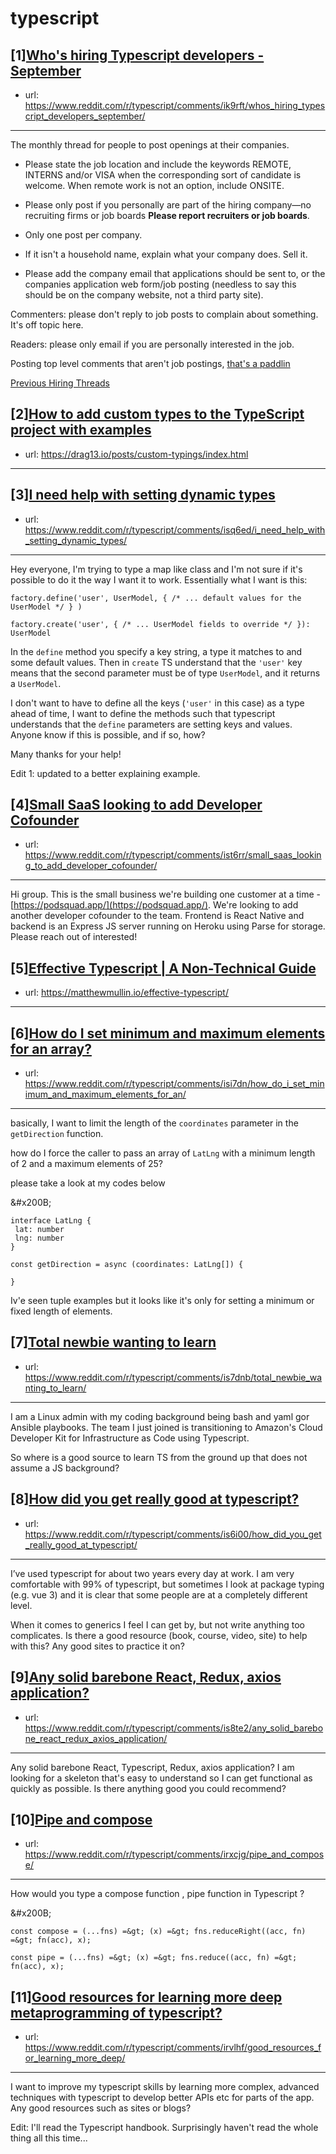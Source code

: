 # typescript
## [1][Who's hiring Typescript developers - September](https://www.reddit.com/r/typescript/comments/ik9rft/whos_hiring_typescript_developers_september/)
- url: https://www.reddit.com/r/typescript/comments/ik9rft/whos_hiring_typescript_developers_september/
---
The monthly thread for people to post openings at their companies.

* Please state the job location and include the keywords REMOTE, INTERNS and/or VISA when the corresponding sort of candidate is welcome. When remote work is not an option, include ONSITE.

* Please only post if you personally are part of the hiring company—no recruiting firms or job boards **Please report recruiters or job boards**. 

* Only one post per company. 

* If it isn't a household name, explain what your company does. Sell it.

* Please add the company email that applications should be sent to, or the companies application web form/job posting (needless to say this should be on the company website, not a third party site).


Commenters: please don't reply to job posts to complain about something. It's off topic here.

Readers: please only email if you are personally interested in the job. 

Posting top level comments that aren't job postings, [that's a paddlin](https://i.imgur.com/FxMKfnY.jpg)

[Previous Hiring Threads](https://www.reddit.com/r/typescript/search?sort=new&amp;restrict_sr=on&amp;q=flair%3AMonthly%2BHiring%2BThread)
## [2][How to add custom types to the TypeScript project with examples](https://www.reddit.com/r/typescript/comments/it5n5p/how_to_add_custom_types_to_the_typescript_project/)
- url: https://drag13.io/posts/custom-typings/index.html
---

## [3][I need help with setting dynamic types](https://www.reddit.com/r/typescript/comments/isq6ed/i_need_help_with_setting_dynamic_types/)
- url: https://www.reddit.com/r/typescript/comments/isq6ed/i_need_help_with_setting_dynamic_types/
---
Hey everyone, I'm trying to type a map like class and I'm not sure if it's possible to do it the way I want it to work. Essentially what I want is this:

```
factory.define('user', UserModel, { /* ... default values for the UserModel */ } )

factory.create('user', { /* ... UserModel fields to override */ }): UserModel
```

In the `define` method you specify a key string, a type it matches to and some default values. Then in `create` TS understand that the `'user'` key means that the second parameter must be of type `UserModel`, and it returns a `UserModel`.

I don't want to have to define all the keys (`'user'` in this case) as a type ahead of time, I want to define the methods such that typescript understands that the `define` parameters are setting keys and values. Anyone know if this is possible, and if so, how?

Many thanks for your help!

Edit 1: updated to a better explaining example.
## [4][Small SaaS looking to add Developer Cofounder](https://www.reddit.com/r/typescript/comments/ist6rr/small_saas_looking_to_add_developer_cofounder/)
- url: https://www.reddit.com/r/typescript/comments/ist6rr/small_saas_looking_to_add_developer_cofounder/
---
Hi group. This is the small business we're building one customer at a time - [https://podsquad.app/](https://podsquad.app/). We're looking to add another developer cofounder to the team. Frontend is React Native and backend is an Express JS server running on Heroku using Parse for storage. Please reach out of interested!
## [5][Effective Typescript | A Non-Technical Guide](https://www.reddit.com/r/typescript/comments/is5d0m/effective_typescript_a_nontechnical_guide/)
- url: https://matthewmullin.io/effective-typescript/
---

## [6][How do I set minimum and maximum elements for an array?](https://www.reddit.com/r/typescript/comments/isi7dn/how_do_i_set_minimum_and_maximum_elements_for_an/)
- url: https://www.reddit.com/r/typescript/comments/isi7dn/how_do_i_set_minimum_and_maximum_elements_for_an/
---
basically, I want to limit the length of the `coordinates` parameter in the `getDirection` function.

how do I force the caller to pass an array of `LatLng` with a minimum length of 2 and a maximum elements of 25?

  
please take a look at my codes below

&amp;#x200B;

    interface LatLng {
     lat: number
     lng: number
    }
    
    const getDirection = async (coordinates: LatLng[]) {
    
    }

Iv'e seen tuple examples but it looks like it's only for setting a minimum or fixed length of elements.
## [7][Total newbie wanting to learn](https://www.reddit.com/r/typescript/comments/is7dnb/total_newbie_wanting_to_learn/)
- url: https://www.reddit.com/r/typescript/comments/is7dnb/total_newbie_wanting_to_learn/
---
I am a Linux admin with my coding background being bash and yaml gor Ansible playbooks. The team I just joined is transitioning to Amazon's Cloud Developer Kit for Infrastructure as Code using Typescript.

So where is a good source to learn TS from the ground up that does not assume a JS background?
## [8][How did you get really good at typescript?](https://www.reddit.com/r/typescript/comments/is6i00/how_did_you_get_really_good_at_typescript/)
- url: https://www.reddit.com/r/typescript/comments/is6i00/how_did_you_get_really_good_at_typescript/
---
I’ve used typescript for about two years every day at work. I am very comfortable with 99% of typescript, but sometimes I look at package typing (e.g. vue 3) and it is clear that some people are at a completely different level. 

When it comes to generics I feel I can get by, but not write anything too complicates. Is there a good resource (book, course, video, site) to help with this? Any good sites to practice it on?
## [9][Any solid barebone React, Redux, axios application?](https://www.reddit.com/r/typescript/comments/is8te2/any_solid_barebone_react_redux_axios_application/)
- url: https://www.reddit.com/r/typescript/comments/is8te2/any_solid_barebone_react_redux_axios_application/
---
Any solid barebone React, Typescript, Redux, axios application? I am looking for a skeleton that's easy to understand so I can get functional as quickly as possible. Is there anything good you could recommend?
## [10][Pipe and compose](https://www.reddit.com/r/typescript/comments/irxcjg/pipe_and_compose/)
- url: https://www.reddit.com/r/typescript/comments/irxcjg/pipe_and_compose/
---
How would you type a compose function , pipe function in Typescript  ?

&amp;#x200B;

`const compose = (...fns) =&gt; (x) =&gt; fns.reduceRight((acc, fn) =&gt; fn(acc), x);`

`const pipe = (...fns) =&gt; (x) =&gt; fns.reduce((acc, fn) =&gt; fn(acc), x);`
## [11][Good resources for learning more deep metaprogramming of typescript?](https://www.reddit.com/r/typescript/comments/irvlhf/good_resources_for_learning_more_deep/)
- url: https://www.reddit.com/r/typescript/comments/irvlhf/good_resources_for_learning_more_deep/
---
I want to improve my typescript skills by learning more complex, advanced techniques with typescript to develop better APIs etc for parts of the app. Any good resources such as sites or blogs?

Edit: I'll read the Typescript handbook. Surprisingly haven't read the whole thing all this time...

